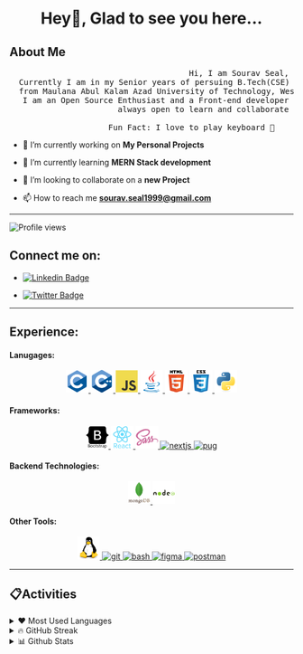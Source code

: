 <h1 align="center">Hey👋, Glad to see you here...</h1>

## About Me
 <pre align="right">
  Hi, I am Sourav Seal, 
  Currently I am in my Senior years of persuing B.Tech(CSE) 
  from Maulana Abul Kalam Azad University of Technology, West Bengal. 
  I am an Open Source Enthusiast and a Front-end developer 
  always open to learn and collaborate 
  
  Fun Fact: I love to play keyboard 🎹    
</pre>
<section align="">

 - 🔭 I’m currently working on **My Personal Projects**

- 🌱 I’m currently learning **MERN Stack development**

- 👯 I’m looking to collaborate on a **new Project**

<!-- - 🤝 I’m looking for help with **Backend Development** -->

<!-- - 💬 Ask me about **React** -->

- 📫 How to reach me **sourav.seal1999@gmail.com**

<!-- - 📄 Know about my experiences [LinkedIn](LinkedIn) -->
 </section>
 
-----

![Profile views](https://gpvc.arturio.dev/souravseal99)

## Connect me on:
 
 - [![Linkedin Badge](https://img.shields.io/badge/-Sourav_Seal-darkblue?style=flat-square&logo=Linkedin&logoColor=white&link=https://www.linkedin.com/in/sourav-seal-b3989b1b5/)](https://www.linkedin.com/in/sourav-seal-b3989b1b5/) 

 - [![Twitter Badge](https://img.shields.io/badge/-seal_iY-blue?style=flat-square&logo=Twitter&logoColor=white&link=https://twitter.com/seal_iY)](https://twitter.com/seal_iY)

----

## Experience:

#### Lanugages:
<p align="center">
  <a href="https://www.cprogramming.com/" target="_blank"> 
   <img src="https://raw.githubusercontent.com/devicons/devicon/master/icons/c/c-original.svg" alt="c" width="40" height="40"/> 
 </a> 
 <a href="https://www.w3schools.com/cpp/" target="_blank"> 
  <img src="https://raw.githubusercontent.com/devicons/devicon/master/icons/cplusplus/cplusplus-original.svg" alt="cplusplus" width="40" height="40"/> 
 </a>
 <a href="https://developer.mozilla.org/en-US/docs/Web/JavaScript" target="_blank"> 
  <img src="https://raw.githubusercontent.com/devicons/devicon/master/icons/javascript/javascript-original.svg" alt="javascript" width="40" height="40"/> 
 </a>
 <a href="https://www.java.com" target="_blank"> 
  <img src="https://raw.githubusercontent.com/devicons/devicon/master/icons/java/java-original.svg" alt="java" width="40" height="40"/> 
 </a>
 <a href="https://www.w3.org/html/" target="_blank"> 
  <img src="https://raw.githubusercontent.com/devicons/devicon/master/icons/html5/html5-original-wordmark.svg" alt="html5" width="40" height="40"/> 
 </a>  
 <a href="https://www.w3schools.com/css/" target="_blank"> 
  <img src="https://raw.githubusercontent.com/devicons/devicon/master/icons/css3/css3-original-wordmark.svg" alt="css3" width="40" height="40"/> 
 </a>
 <a href="https://www.python.org" target="_blank"> 
  <img src="https://raw.githubusercontent.com/devicons/devicon/master/icons/python/python-original.svg" alt="python" width="40" height="40"/> 
 </a>
</p>

#### Frameworks: 
<p align="center">
 <a href="https://getbootstrap.com" target="_blank"> 
  <img src="https://raw.githubusercontent.com/devicons/devicon/master/icons/bootstrap/bootstrap-plain-wordmark.svg" alt="bootstrap" width="40" height="40"/> 
 </a>
 <a href="https://reactjs.org/" target="_blank"> 
  <img src="https://raw.githubusercontent.com/devicons/devicon/master/icons/react/react-original-wordmark.svg" alt="react" width="40" height="40"/> 
 </a>
 <a href="https://sass-lang.com" target="_blank"> 
  <img src="https://raw.githubusercontent.com/devicons/devicon/master/icons/sass/sass-original.svg" alt="sass" width="40" height="40"/> 
 </a>
 <a href="https://nextjs.org/" target="_blank"> 
  <span><img src="https://cdn.worldvectorlogo.com/logos/nextjs-3.svg" alt="nextjs" width="40" height="40"/></span> </a>
 <a href="https://pugjs.org" target="_blank"> 
  <img src="https://cdn.worldvectorlogo.com/logos/pug.svg" alt="pug" width="40" height="40"/> 
 </a> 
</p>

#### Backend Technologies:
<p align="center">
 <a href="https://www.mongodb.com/" target="_blank"> 
  <img src="https://raw.githubusercontent.com/devicons/devicon/master/icons/mongodb/mongodb-original-wordmark.svg" alt="mongodb" width="40" height="40"/> 
 </a>  
 <a href="https://nodejs.org" target="_blank"> 
  <img src="https://raw.githubusercontent.com/devicons/devicon/master/icons/nodejs/nodejs-original-wordmark.svg" alt="nodejs" width="40" height="40"/> 
 </a>
</p>

#### Other Tools:
<p align="center">
 <a href="https://www.linux.org/" target="_blank"> 
  <img src="https://raw.githubusercontent.com/devicons/devicon/master/icons/linux/linux-original.svg" alt="linux" width="40" height="40"/> 
 </a>
 <a href="https://git-scm.com/" target="_blank"> 
  <img src="https://www.vectorlogo.zone/logos/git-scm/git-scm-icon.svg" alt="git" width="40" height="40"/> 
 </a> 
 <a href="https://www.gnu.org/software/bash/" target="_blank"> 
  <img src="https://www.vectorlogo.zone/logos/gnu_bash/gnu_bash-icon.svg" alt="bash" width="40" height="40"/> 
 </a>
 <a href="https://www.figma.com/" target="_blank"> 
  <img src="https://www.vectorlogo.zone/logos/figma/figma-icon.svg" alt="figma" width="40" height="40"/> 
 </a>   
 <a href="https://postman.com" target="_blank"> 
  <img src="https://www.vectorlogo.zone/logos/getpostman/getpostman-icon.svg" alt="postman" width="40" height="40"/>  
 </a>
</p>

-----

## 📋Activities

<details>
  <summary>❤️ Most Used Languages</summary>
  <br/>
  <img align="center" src="https://github-readme-stats.vercel.app/api/top-langs?username=souravseal99&theme=tokyonight&show_icons=true&locale=en&layout=compact" alt="souravseal99" />
</details>

<details>
  <summary>🔥 GitHub Streak</summary>
  <br/>
  <img align="center" src="https://github-readme-streak-stats.herokuapp.com/?user=souravseal99&theme=tokyonight" alt="souravseal99" />
</details>

<details>
 <summary>📊 Github Stats</summary>
  <br/>
  <p align = "left">&nbsp;<img align="center" src="https://github-readme-stats.vercel.app/api?username=souravseal99&theme=tokyonight&show_icons=true&locale=en" alt="souravseal99" /></p>  
</details>



